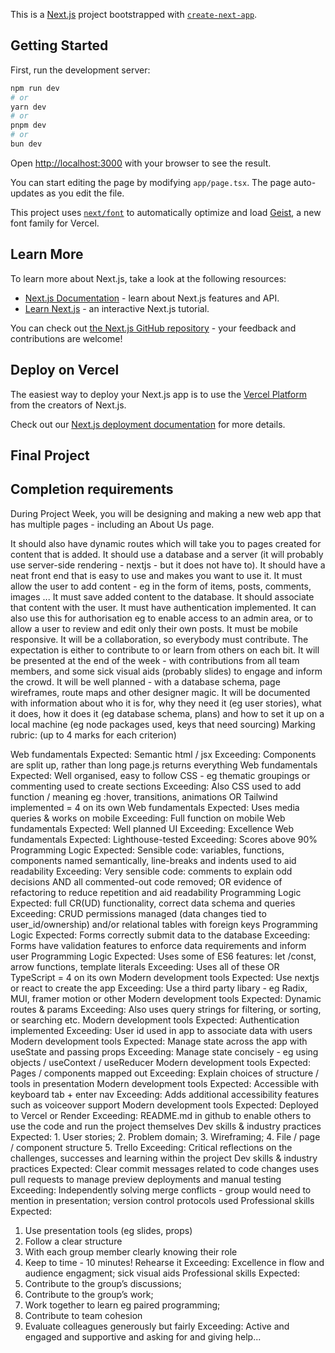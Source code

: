 This is a [Next.js](https://nextjs.org) project bootstrapped with [`create-next-app`](https://nextjs.org/docs/app/api-reference/cli/create-next-app).

## Getting Started

First, run the development server:

```bash
npm run dev
# or
yarn dev
# or
pnpm dev
# or
bun dev
```

Open [http://localhost:3000](http://localhost:3000) with your browser to see the result.

You can start editing the page by modifying `app/page.tsx`. The page auto-updates as you edit the file.

This project uses [`next/font`](https://nextjs.org/docs/app/building-your-application/optimizing/fonts) to automatically optimize and load [Geist](https://vercel.com/font), a new font family for Vercel.

## Learn More

To learn more about Next.js, take a look at the following resources:

- [Next.js Documentation](https://nextjs.org/docs) - learn about Next.js features and API.
- [Learn Next.js](https://nextjs.org/learn) - an interactive Next.js tutorial.

You can check out [the Next.js GitHub repository](https://github.com/vercel/next.js) - your feedback and contributions are welcome!

## Deploy on Vercel

The easiest way to deploy your Next.js app is to use the [Vercel Platform](https://vercel.com/new?utm_medium=default-template&filter=next.js&utm_source=create-next-app&utm_campaign=create-next-app-readme) from the creators of Next.js.

Check out our [Next.js deployment documentation](https://nextjs.org/docs/app/building-your-application/deploying) for more details.



## Final Project

## Completion requirements
During Project Week, you will be designing and making a new web app that has multiple pages - including an About Us page. 

It should also have dynamic routes which will take you to pages created for content that is added.
It should use a database and a server (it will probably use server-side rendering - nextjs - but it does not have to).
It should have a neat front end that is easy to use and makes you want to use it.
It must allow the user to add content - eg in the form of items, posts, comments, images ...
It must save added content to the database. It should associate that content with the user.
It must have authentication implemented. It can also use this for authorisation eg to enable access to an admin area, or to allow a user to review and edit only their own posts.
It must be mobile responsive.
It will be a collaboration, so everybody must contribute. The expectation is either to contribute to or learn from others on each bit.
It will be presented at the end of the week - with contributions from all team members, and some sick visual aids (probably slides) to engage and inform the crowd.
It will be well planned - with a database schema, page wireframes, route maps and other designer magic.
It will be documented with information about who it is for, why they need it (eg user stories), what it does, how it does it (eg database schema, plans) and how to set it up on a local machine (eg node packages used, keys that need sourcing)
Marking rubric: (up to 4 marks for each criterion)

Web fundamentals	Expected: Semantic html / jsx
Exceeding: Components are split up, rather than long page.js returns everything
Web fundamentals	Expected: Well organised, easy to follow CSS - eg thematic groupings or commenting used to create sections
Exceeding: Also CSS used to add function / meaning eg :hover, transitions, animations
OR Tailwind implemented = 4 on its own
Web fundamentals	Expected: Uses media queries & works on mobile
Exceeding: Full function on mobile
Web fundamentals	Expected: Well planned UI
Exceeding: Excellence
Web fundamentals	Expected: Lighthouse-tested
Exceeding: Scores above 90%
Programming Logic	Expected: Sensible code: variables, functions, components named semantically, line-breaks and indents used to aid readability
Exceeding: Very sensible code: comments to explain odd decisions AND all commented-out code removed;
OR evidence of refactoring to reduce repetition and aid readability
Programming Logic	Expected: full CR(UD) functionality, correct data schema and queries
Exceeding: CRUD permissions managed (data changes tied to user_id/ownership) and/or relational tables with foreign keys
Programming Logic	Expected: Forms correctly submit data to the database
Exceeding: Forms have validation features to enforce data requirements and inform user
Programming Logic	Expected: Uses some of ES6 features: let /const, arrow functions, template literals
Exceeding: Uses all of these
OR TypeScript = 4 on its own
Modern development tools	Expected: Use nextjs or react to create the app
Exceeding: Use a third party libary - eg Radix, MUI, framer motion or other
Modern development tools	Expected: Dynamic routes & params
Exceeding: Also uses query strings for filtering, or sorting, or searching etc.
Modern development tools	Expected: Authentication implemented
Exceeding: User id used in app to associate data with users
Modern development tools	Expected: Manage state across the app with useState and passing props
Exceeding: Manage state concisely - eg using objects / useContext / useReducer
Modern development tools	Expected: Pages / components mapped out
Exceeding: Explain choices of structure / tools in presentation
Modern development tools	Expected: Accessible with keyboard tab + enter nav
Exceeding: Adds additional accessibility features such as voiceover support
Modern development tools	Expected: Deployed to Vercel or Render
Exceeding: README.md in github to enable others to use the code and run the project themselves
Dev skills & industry practices	Expected: 1. User stories;
2. Problem domain;
3. Wireframing;
4. File / page / component structure
5. Trello
Exceeding: Critical reflections on the challenges, successes and learning within the project
Dev skills & industry practices	Expected: Clear commit messages related to code changes uses pull requests to manage preview deployments and manual testing
Exceeding: Independently solving merge conflicts - group would need to mention in presentation; version control protocols used
Professional skills	Expected:
1. Use presentation tools (eg slides, props)
2. Follow a clear structure
3. With each group member clearly knowing their role
4. Keep to time - 10 minutes! Rehearse it
Exceeding: Excellence in flow and audience engagment; sick visual aids
Professional skills	Expected:
1. Contribute to the group’s discussions;
2. Contribute to the group’s work;
3. Work together to learn eg paired programming;
4. Contribute to team cohesion
5. Evaluate colleagues generously but fairly
Exceeding: Active and engaged and supportive and asking for and giving help...
